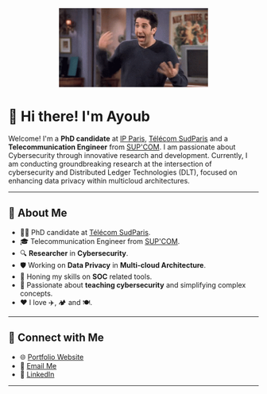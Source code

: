 <div align="center">
  <img src="rossgeller.gif" alt="Demo GIF" style="width:300px; height:auto;">
</div>

# 👋 Hi there! I'm Ayoub

Welcome! I'm a **PhD candidate** at [IP Paris](https://www.ip-paris.fr/), [Télécom SudParis](https://www.telecom-sudparis.eu/) and a **Telecommunication Engineer** from [SUP'COM](https://www.supcom.tn/). I am passionate about Cybersecurity through innovative research and development. Currently, I am conducting groundbreaking research at the intersection of cybersecurity and Distributed Ledger Technologies (DLT), focused on enhancing data privacy within multicloud architectures.

---

## 👀 About Me  

- 👨‍🎓 PhD candidate at [Télécom SudParis](https://www.telecom-sudparis.eu/).
- 🎓 Telecommunication Engineer from [SUP'COM](https://www.supcom.tn/).
- 🔍 **Researcher** in **Cybersecurity**.  
- 🛡️ Working on **Data Privacy** in **Multi-cloud Architecture**. 
- 🧪 Honing my skills on **SOC** related tools.
- 🤗 Passionate about **teaching cybersecurity** and simplifying complex concepts. 
- ❤️ I love ✈️, 🏕️ and 🍽️.

---


## 💬 Connect with Me  

- 🌐 [Portfolio Website](https://ayoubbenhassen.netlify.app/)
- 📧 [Email Me](mailto:ayoub.ben_hassen@telecom-sudparis.eu)  
- 💼 [LinkedIn](https://www.linkedin.com/in/ayoub-ben-hassen-5031951ab/)  

---

